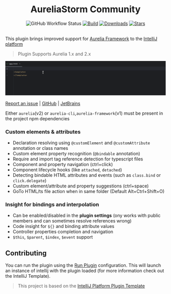<!--suppress HtmlDeprecatedAttribute -->
<div align="center">
    <h1>AureliaStorm Community</h1>
    <img alt="GitHub Workflow Status" src="https://github.com/CollinHerber/AureliaStorm/workflows/Build/badge.svg">
    <a href="https://plugins.jetbrains.com/plugin/21949-aureliastorm-community" ><img alt="Build" src="https://img.shields.io/jetbrains/plugin/v/21949-aureliastorm-community.svg"/></a>
    <a href="https://plugins.jetbrains.com/plugin/21949-aureliastorm-community"><img alt="Downloads" src="https://img.shields.io/jetbrains/plugin/d/21949-aureliastorm-community.svg"></a>
    <a href="https://github.com/CollinHerber/AureliaStorm"><img alt="Stars" src="https://img.shields.io/github/stars/CollinHerber/AureliaStorm"></a>
</div>

<br>

<!-- Plugin description -->

This plugin brings improved support for [Aurelia Framework](https://aurelia.io) to
the [IntelliJ platform](https://www.jetbrains.com/products.html?fromMenu#lang=js&type=ide)

> Plugin Supports Aurelia 1.x and 2.x

![](https://raw.githubusercontent.com/CollinHerber/AureliaStorm/master/plugin-demo.gif)


[Report an issue](https://github.com/CollinHerber/AureliaStorm/issues) | [GitHub](https://github.com/CollinHerber/AureliaStorm) | [JetBrains](https://plugins.jetbrains.com/plugin/21949-aureliastorm-community)

Either `aurelia`(v2) or `aurelia-cli`,`aurelia-framework`(v1) must be present in the project npm dependencies

### Custom elements & attributes

* Declaration resolving using `@customElement` and `@customAttribute` annotation or class names
* Custom element property recognition (`@bindable` annotation)
* Require and import tag reference detection for typescript files
* Component and property navigation (ctrl+click)
* Component lifecycle hooks (like `attached`, `detached`)
* Detecting bindable HTML attributes and events (such as `class.bind` or `click.delegate`)
* Custom element/attribute and property suggestions (ctrl+space)
* GoTo HTML/ts file action when in same folder (Default Alt+Ctrl+Shift+O)

### Insight for bindings and interpolation

* Can be enabled/disabled in the **plugin settings** (ony works with public members and can sometimes resolve references wrong)
* Code insight for `${}` and binding attribute values
* Controller properties completion and navigation
* `$this`, `$parent`, `$index`, `$event` support

<!-- Plugin description end -->

## Contributing

You can run the plugin using the [Run Plugin](/.run/Run%20Plugin.run.xml) configuration. This will launch an instance of intellij with the
plugin loaded (for more information check out the IntelliJ Template).

> This project is based on the [IntelliJ Platform Plugin Template](https://github.com/JetBrains/intellij-platform-plugin-template)